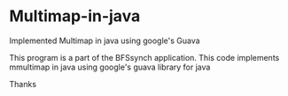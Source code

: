 # Multimap-in-java
Implemented Multimap in java using google's Guava

This program is a part of the BFSsynch application. This code implements mmultimap in java using google's guava library for java

Thanks
